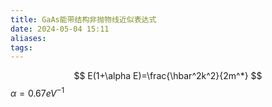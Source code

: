 ```yaml
---
title: GaAs能带结构非抛物线近似表达式
date: 2024-05-04 15:11
aliases: 
tags: 
---
```

$$
E(1+\alpha E)=\frac{\hbar^2k^2}{2m^*}
$$
$\alpha = 0.67eV^{-1}$
